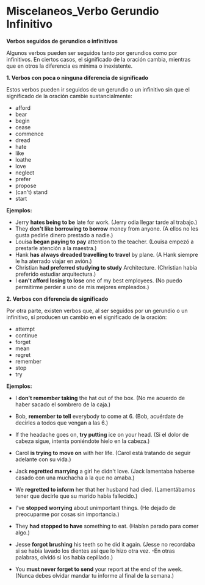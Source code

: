 # Miscelaneos_Verbo Gerundio Infinitivo

**Verbos seguidos de gerundios o infinitivos**

Algunos verbos pueden ser seguidos tanto por gerundios como por infinitivos. En ciertos casos, el significado de la oración cambia, mientras que en otros la diferencia es mínima o inexistente.

**1. Verbos con poca o ninguna diferencia de significado**

Estos verbos pueden ir seguidos de un gerundio o un infinitivo sin que el significado de la oración cambie sustancialmente:

*   afford
*   bear
*   begin
*   cease
*   commence
*   dread
*   hate
*   like
*   loathe
*   love
*   neglect
*   prefer
*   propose
*   (can't) stand
*   start

**Ejemplos:**

*   Jerry **hates being to be** late for work. (Jerry odia llegar tarde al trabajo.)
*   They **don't like borrowing to borrow** money from anyone. (A ellos no les gusta pedirle dinero prestado a nadie.)
*   Louisa **began paying to pay** attention to the teacher. (Louisa empezó a prestarle atención a la maestra.)
*   Hank **has always dreaded travelling to travel** by plane. (A Hank siempre le ha aterrado viajar en avión.)
*   Christian **had preferred studying to study** Architecture. (Christian había preferido estudiar arquitectura.)
*   I **can't afford losing to lose** one of my best employees. (No puedo permitirme perder a uno de mis mejores empleados.)

**2. Verbos con diferencia de significado**

Por otra parte, existen verbos que, al ser seguidos por un gerundio o un infinitivo, sí producen un cambio en el significado de la oración:

*   attempt
*   continue
*   forget
*   mean
*   regret
*   remember
*   stop
*   try

**Ejemplos:**

*   I **don't remember taking** the hat out of the box. (No me acuerdo de haber sacado el sombrero de la caja.)
*   Bob, **remember to tell** everybody to come at 6. (Bob, acuérdate de decirles a todos que vengan a las 6.)

*   If the headache goes on, **try putting** ice on your head. (Si el dolor de cabeza sigue, intenta poniéndote hielo en la cabeza.)
*   Carol **is trying to move on** with her life. (Carol está tratando de seguir adelante con su vida.)

*   Jack **regretted marrying** a girl he didn't love. (Jack lamentaba haberse casado con una muchacha a la que no amaba.)
*   We **regretted to inform** her that her husband had died. (Lamentábamos tener que decirle que su marido había fallecido.)

*   I've **stopped worrying** about unimportant things. (He dejado de preocuparme por cosas sin importancia.)
*   They **had stopped to have** something to eat. (Habían parado para comer algo.)

*   Jesse **forgot brushing** his teeth so he did it again. (Jesse no recordaba si se había lavado los dientes así que lo hizo otra vez. -En otras palabras, olvidó si los había cepillado.)
*   You **must never forget to send** your report at the end of the week. (Nunca debes olvidar mandar tu informe al final de la semana.)
